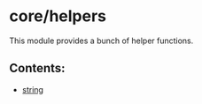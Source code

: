 # core/helpers

This module provides a bunch of helper functions.

## Contents:

* [string](src_core_helpers_string.html)
